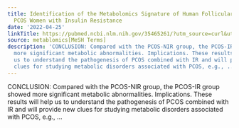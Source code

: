 ```yaml
---
title: Identification of the Metabolomics Signature of Human Follicular Fluid from
  PCOS Women with Insulin Resistance
date: '2022-04-25'
linkTitle: https://pubmed.ncbi.nlm.nih.gov/35465261/?utm_source=curl&utm_medium=rss&utm_campaign=pubmed-2&utm_content=1Zkrxt7ktlCbHBXEV3v65xxSnkSWNsJ1A6Fq3gBniKhGfIUslK&fc=20210907212339&ff=20220427215006&v=2.17.6
source: metablomics[MeSH Terms]
description: 'CONCLUSION: Compared with the PCOS-NIR group, the PCOS-IR group showed
  more significant metabolic abnormalities. Implications. These results will help
  us to understand the pathogenesis of PCOS combined with IR and will provide new
  clues for studying metabolic disorders associated with PCOS, e.g., ...'
---
```

CONCLUSION: Compared with the PCOS-NIR group, the PCOS-IR group showed more significant metabolic abnormalities. Implications. These results will help us to understand the pathogenesis of PCOS combined with IR and will provide new clues for studying metabolic disorders associated with PCOS, e.g., ...